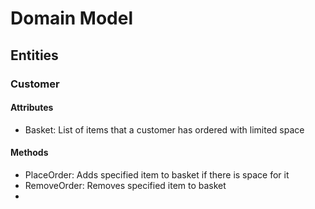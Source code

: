 # Domain Model
## Entities
### Customer
#### Attributes
- Basket: List of items that a customer has ordered with limited space
#### Methods
- PlaceOrder: Adds specified item to basket if there is space for it
- RemoveOrder: Removes specified item to basket
- 